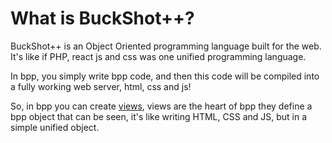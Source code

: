 # What is BuckShot++?

BuckShot++ is an Object Oriented programming language built for the web. It's like if PHP, react js and css was one unified programming language.

In bpp, you simply write bpp code, and then this code will be compiled into a fully working web server, html, css and js!

So, in bpp you can create [views](data-types/view.md), views are the heart of bpp they define a bpp object that can be seen, it's like writing HTML, CSS and JS, but in a simple unified object.
